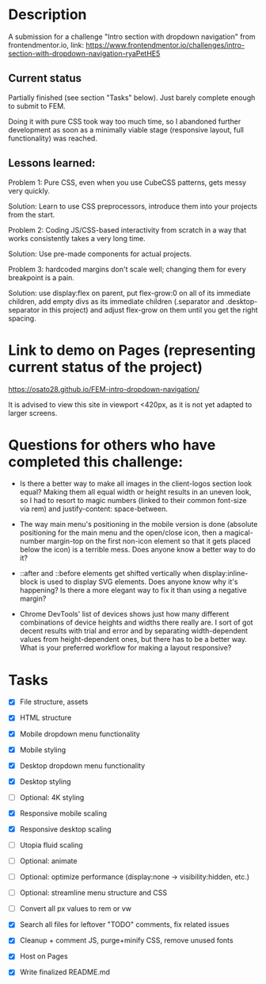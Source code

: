 # Description

A submission for a challenge "Intro section with dropdown navigation" from frontendmentor.io, link:
https://www.frontendmentor.io/challenges/intro-section-with-dropdown-navigation-ryaPetHE5

## Current status

Partially finished (see section "Tasks" below). Just barely complete enough to submit to FEM.

Doing it with pure CSS took way too much time, so I abandoned further development as soon as a minimally viable stage (responsive layout, full functionality) was reached.

## Lessons learned:

Problem 1: Pure CSS, even when you use CubeCSS patterns, gets messy very quickly. 

Solution: Learn to use CSS preprocessors, introduce them into your projects from the start.

Problem 2: Coding JS/CSS-based interactivity from scratch in a way that works consistently takes a very long time. 

Solution: Use pre-made components for actual projects.

Problem 3: hardcoded margins don't scale well; changing them for every breakpoint is a pain.

Solution: use display:flex on parent, put flex-grow:0 on all of its immediate children, add empty divs as its immediate children (.separator and .desktop-separator in this project) and adjust flex-grow on them until you get the right spacing.

# Link to demo on Pages (representing current status of the project)

https://osato28.github.io/FEM-intro-dropdown-navigation/

It is advised to view this site in viewport <420px, as it is not yet adapted to larger screens.


# Questions for others who have completed this challenge:

- Is there a better way to make all images in the client-logos section look equal? Making them all equal width or height results in an uneven look, so I had to resort to magic numbers (linked to their common font-size via rem) and justify-content: space-between.

- The way main menu's positioning in the mobile version is done (absolute positioning for the main menu and the open/close icon, then a magical-number margin-top on the first non-icon element so that it gets placed below the icon) is a terrible mess. 
Does anyone know a better way to do it?

- ::after and ::before elements get shifted vertically when display:inline-block is used to display SVG elements. 
Does anyone know why it's happening? 
Is there a more elegant way to fix it than using a negative margin?

- Chrome DevTools' list of devices shows just how many different combinations of device heights and widths there really are. I sort of got decent results with trial and error and by separating width-dependent values from height-dependent ones, but there has to be a better way. What is your preferred workflow for making a layout responsive?

# Tasks

- [x] File structure, assets
- [x] HTML structure
- [x] Mobile dropdown menu functionality
- [x] Mobile styling
- [x] Desktop dropdown menu functionality
- [x] Desktop styling
- [ ] Optional: 4K styling
- [x] Responsive mobile scaling
- [x] Responsive desktop scaling
- [ ] Utopia fluid scaling
- [ ] Optional: animate 
- [ ] Optional: optimize performance (display:none -> visibility:hidden, etc.)
- [ ] Optional: streamline menu structure and CSS
- [ ] Convert all px values to rem or vw
- [x] Search all files for leftover "TODO" comments, fix related issues
- [x] Cleanup + comment JS, purge+minify CSS, remove unused fonts
- [x] Host on Pages
- [x] Write finalized README.md

